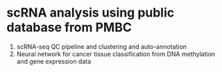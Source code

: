 # scRNA analysis using public database from PMBC 
1. scRNA-seq QC pipeline and clustering and auto-annotation
2. Neural network for cancer tissue classification from DNA methylation and gene expression data
